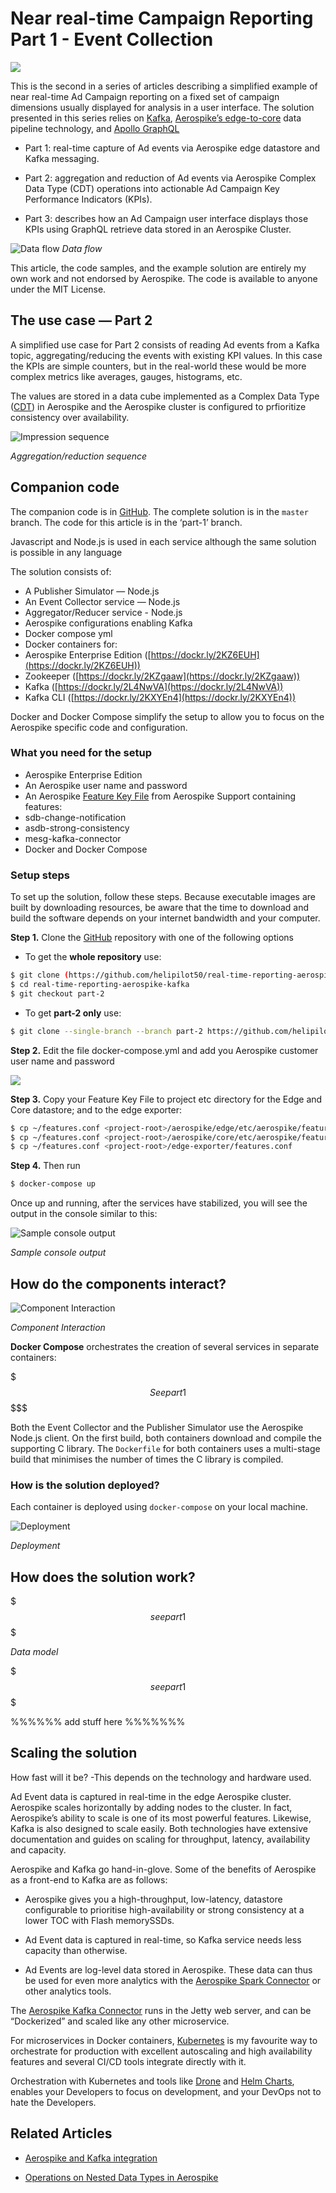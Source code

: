
# Near real-time Campaign Reporting Part 1 - Event Collection

![](https://raw.githubusercontent.com/helipilot50/real-time-reporting-aerospike-kafka/master/architecture/aerospike-logo-long.png)

This is the second in a series of articles describing a simplified example of near real-time Ad Campaign reporting on a fixed set of campaign dimensions usually displayed for analysis in a user interface. The solution presented in this series relies on [Kafka](https://en.wikipedia.org/wiki/Apache_Kafka), [Aerospike’s edge-to-core](https://www.aerospike.com/blog/edge-computing-what-why-and-how-to-best-do/) data pipeline technology, and [Apollo GraphQL](https://www.apollographql.com/)

* Part 1: real-time capture of Ad events via Aerospike edge datastore and Kafka messaging.

* Part 2: aggregation and reduction of Ad events via Aerospike Complex Data Type (CDT) operations into actionable Ad Campaign Key Performance Indicators (KPIs).

* Part 3: describes how an Ad Campaign user interface displays those KPIs using GraphQL retrieve data stored in an Aerospike Cluster.

![Data flow](http://www.plantuml.com/plantuml/proxy?src=https://raw.githubusercontent.com/helipilot50/real-time-reporting-aerospike-kafka/master/architecture/data-flow.puml&fmt=svg)
*Data flow*

This article, the code samples, and the example solution are entirely my own work and not endorsed by Aerospike. The code is available to anyone under the MIT License.

## The use case — Part 2

A simplified use case for Part 2 consists of reading Ad events from a Kafka topic, aggregating/reducing the events with existing KPI values. In this case the KPIs are simple counters, but in the real-world these would be more complex metrics like averages, gauges, histograms, etc. 

The values are stored in a data cube implemented as a Complex Data Type ([CDT](https://www.aerospike.com/docs/guide/cdt.html)) in Aerospike and the Aerospike cluster is configured to prfioritize consistency over availability. 

![Impression sequence](http://www.plantuml.com/plantuml/proxy?src=https://raw.githubusercontent.com/helipilot50/real-time-reporting-aerospike-kafka/master/architecture/event-sequence-part-2.puml&fmt=svg)

*Aggregation/reduction sequence*

## Companion code

The companion code is in [GitHub](https://github.com/helipilot50/real-time-reporting-aerospike-kafka). The complete solution is in the `master` branch. The code for this article is in the ‘part-1’ branch. 

Javascript and Node.js is used in each service although the same solution is possible in any language

The solution consists of:

* A Publisher Simulator — Node.js
* An Event Collector service — Node.js
* Aggregator/Reducer service - Node.js
* Aerospike configurations enabling Kafka
* Docker compose yml
* Docker containers for:
 * Aerospike Enterprise Edition ([https://dockr.ly/2KZ6EUH](https://dockr.ly/2KZ6EUH))
 * Zookeeper ([https://dockr.ly/2KZgaaw](https://dockr.ly/2KZgaaw))
 * Kafka ([https://dockr.ly/2L4NwVA](https://dockr.ly/2L4NwVA))
 * Kafka CLI ([https://dockr.ly/2KXYEn4](https://dockr.ly/2KXYEn4))

Docker and Docker Compose simplify the setup to allow you to focus on the Aerospike specific code and configuration.

### What you need for the setup

* Aerospike Enterprise Edition
* An Aerospike user name and password
* An Aerospike [Feature Key File](https://www.aerospike.com/docs/reference/configuration/index.html?show-removed=1#feature-key-file) from Aerospike Support containing features:
 * sdb-change-notification
 * asdb-strong-consistency
 * mesg-kafka-connector
* Docker and Docker Compose

### Setup steps

To set up the solution, follow these steps. Because executable images are built by downloading resources, be aware that the time to download and build the software depends on your internet bandwidth and your computer.

**Step 1.** Clone the [GitHub](https://github.com/helipilot50/real-time-reporting-aerospike-kafka) repository with one of the following options

* To get the **whole repository** use:

```bash
$ git clone (https://github.com/helipilot50/real-time-reporting-aerospike-kafka
$ cd real-time-reporting-aerospike-kafka
$ git checkout part-2
```
* To get **part-2 only** use:

```bash
$ git clone --single-branch --branch part-2 https://github.com/helipilot50/real-time-reporting-aerospike-kafka
```

**Step 2.** Edit the file docker-compose.yml and add you Aerospike customer user name and password

![](https://raw.githubusercontent.com/helipilot50/real-time-reporting-aerospike-kafka/master/architecture/username-password.png)

**Step 3.** Copy your Feature Key File to project etc directory for the Edge and Core datastore; and to the edge exporter:

```bash
$ cp ~/features.conf <project-root>/aerospike/edge/etc/aerospike/features.conf
$ cp ~/features.conf <project-root>/aerospike/core/etc/aerospike/features.conf
$ cp ~/features.conf <project-root>/edge-exporter/features.conf
```

**Step 4.** Then run

```bash
$ docker-compose up
```

Once up and running, after the services have stabilized, you will see the output in the console similar to this:

![Sample console output](https://raw.githubusercontent.com/helipilot50/real-time-reporting-aerospike-kafka/master/architecture/XXX.png)

*Sample console output*

## How do the components interact?

![Component Interaction](http://www.plantuml.com/plantuml/proxy?src=https://raw.githubusercontent.com/helipilot50/real-time-reporting-aerospike-kafka/master/architecture/edge-component-detail.puml&fmt=svg)

*Component Interaction*

**Docker Compose** orchestrates the creation of several services in separate containers:

 $$$$$$$ See part 1 $$$$$$$$$
 
Both the Event Collector and the Publisher Simulator use the Aerospike Node.js client. On the first build, both containers download and compile the supporting C library. The `Dockerfile` for both containers uses a multi-stage build that minimises the number of times the C library is compiled.

### How is the solution deployed?

Each container is deployed using `docker-compose` on your local machine.

![Deployment](http://www.plantuml.com/plantuml/proxy?src=https://raw.githubusercontent.com/helipilot50/real-time-reporting-aerospike-kafka/master/architecture/docker-compose-deployment.puml&fmt=svg)

*Deployment*

## How does the solution work?

$$$ see part 1 $$$

*Data model*

$$$ see part 1 $$$

%%%%%% add stuff here %%%%%%%

## Scaling the solution

How fast will it be? -This depends on the technology and hardware used.

Ad Event data is captured in real-time in the edge Aerospike cluster. Aerospike scales horizontally by adding nodes to the cluster. In fact, Aerospike’s ability to scale is one of its most powerful features. Likewise, Kafka is also designed to scale easily. Both technologies have extensive documentation and guides on scaling for throughput, latency, availability and capacity.

Aerospike and Kafka go hand-in-glove. Some of the benefits of Aerospike as a front-end to Kafka are as follows:

* Aerospike gives you a high-throughput, low-latency, datastore configurable to prioritise high-availability or strong consistency at a lower TOC with Flash memorySSDs.

* Ad Event data is captured in real-time, so Kafka service needs less capacity than otherwise.

* Ad Events are log-level data stored in Aerospike. These data can thus be used for even more analytics with the [Aerospike Spark Connector](https://www.aerospike.com/docs/connectors/enterprise/spark/) or other analytics tools.

The [Aerospike Kafka Connector](https://www.aerospike.com/docs/connectors/enterprise/kafka/) runs in the Jetty web server, and can be “Dockerized” and scaled like any other microservice.

For microservices in Docker containers, [Kubernetes](https://kubernetes.io/) is my favourite way to orchestrate for production with excellent autoscaling and high availability features and several CI/CD tools integrate directly with it.

Orchestration with Kubernetes and tools like [Drone](https://drone.io/) and [Helm Charts](https://helm.sh/), enables your Developers to focus on development, and your DevOps not to hate the Developers.

## Related Articles

* [Aerospike and Kafka integration](https://medium.com/aerospike-developer-blog/aerospike-and-kafka-integration-outbound-d948553f885e) 

* [Operations on Nested Data Types in Aerospike](https://medium.com/aerospike-developer-blog/operations-on-nested-data-types-in-aerospike-part-i-c17400ffc15b)



